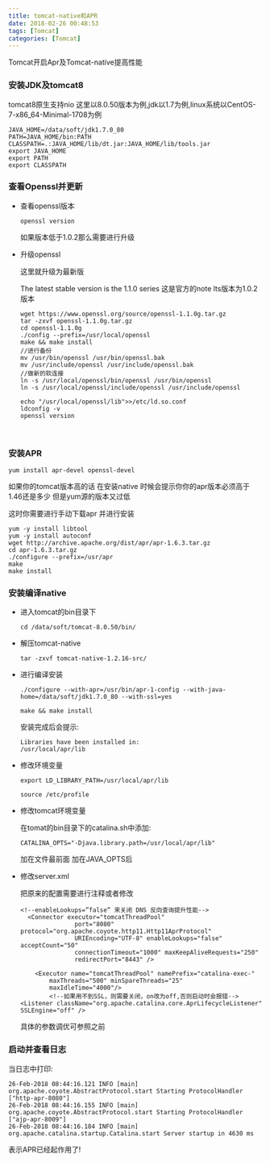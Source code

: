 ```yaml
---
title: tomcat-native和APR
date: 2018-02-26 00:48:53
tags: [Tomcat]
categories: [Tomcat]
---
```


Tomcat开启Apr及Tomcat-native提高性能<!--more-->

### 安装JDK及tomcat8

tomcat8原生支持nio 这里以8.0.50版本为例,jdk以1.7为例,linux系统以CentOS-7-x86_64-Minimal-1708为例

```JAVA_HOME=/data/soft/jdk1.7.0_80
JAVA_HOME=/data/soft/jdk1.7.0_80
PATH=JAVA_HOME/bin:PATH
CLASSPATH=.:JAVA_HOME/lib/dt.jar:JAVA_HOME/lib/tools.jar
export JAVA_HOME
export PATH
export CLASSPATH
```

### 查看Openssl并更新

* 查看openssl版本

  ```
  openssl version
  ```

  如果版本低于1.0.2那么需要进行升级

* 升级openssl

  这里就升级为最新版

  The latest stable version is the 1.1.0 series 这是官方的note lts版本为1.0.2版本

  ```
  wget https://www.openssl.org/source/openssl-1.1.0g.tar.gz
  tar -zxvf openssl-1.1.0g.tar.gz
  cd openssl-1.1.0g
  ./config --prefix=/usr/local/openssl
  make && make install    
  //进行备份
  mv /usr/bin/openssl /usr/bin/openssl.bak
  mv /usr/include/openssl /usr/include/openssl.bak
  //做新的软连接
  ln -s /usr/local/openssl/bin/openssl /usr/bin/openssl    
  ln -s /usr/local/openssl/include/openssl /usr/include/openssl

  echo "/usr/local/openssl/lib">>/etc/ld.so.conf    
  ldconfig -v 
  openssl version
  ```

  ​

### 安装APR

```
yum install apr-devel openssl-devel  
```

如果你的tomcat版本高的话 在安装native 时候会提示你你的apr版本必须高于1.46还是多少 但是yum源的版本又过低

这时你需要进行手动下载apr 并进行安装

```
yum -y install libtool
yum -y install autoconf
wget http://archive.apache.org/dist/apr/apr-1.6.3.tar.gz
cd apr-1.6.3.tar.gz
./configure --prefix=/usr/apr
make
make install
```



### 安装编译native

 *  进入tomcat的bin目录下

    ```
    cd /data/soft/tomcat-8.0.50/bin/
    ```

* 解压tomcat-native

  ```
  tar -zxvf tomcat-native-1.2.16-src/		
  ```

* 进行编译安装

  ```
  ./configure --with-apr=/usr/bin/apr-1-config --with-java-home=/data/soft/jdk1.7.0_80 --with-ssl=yes
  ```

  ```
  make && make install
  ```

  安装完成后会提示:

  ```
  Libraries have been installed in: 
  /usr/local/apr/lib
  ```

* 修改环境变量

  ```
  export LD_LIBRARY_PATH=/usr/local/apr/lib 
  ```

  ```
  source /etc/profile
  ```

* 修改tomcat环境变量

  在tomat的bin目录下的catalina.sh中添加:

  ```
  CATALINA_OPTS="-Djava.library.path=/usr/local/apr/lib"
  ```

  加在文件最前面 加在JAVA_OPTS后

* 修改server.xml

  把原来的配置需要进行注释或者修改

  ```
  <!--enableLookups=”false” 来关闭 DNS 反向查询提升性能-->
    <Connector executor="tomcatThreadPool"
                 port="8080" protocol="org.apache.coyote.http11.Http11AprProtocol"
                 URIEncoding="UTF-8" enableLookups="false" acceptCount="50"
                 connectionTimeout="1000" maxKeepAliveRequests="250"
                 redirectPort="8443" />
                 
      <Executor name="tomcatThreadPool" namePrefix="catalina-exec-"
          maxThreads="500" minSpareThreads="25"
          maxIdleTime="4000"/>
          <!--如果用不到SSL，则需要关闭，on改为off,否则启动时会报错-->
  <Listener className="org.apache.catalina.core.AprLifecycleListener" SSLEngine="off" /> 
  ```

  具体的参数调优可参照之前

### 启动并查看日志

当日志中打印:

```
26-Feb-2018 08:44:16.121 INFO [main] org.apache.coyote.AbstractProtocol.start Starting ProtocolHandler ["http-apr-8080"]
26-Feb-2018 08:44:16.155 INFO [main] org.apache.coyote.AbstractProtocol.start Starting ProtocolHandler ["ajp-apr-8009"]
26-Feb-2018 08:44:16.184 INFO [main] org.apache.catalina.startup.Catalina.start Server startup in 4630 ms
```

表示APR已经起作用了!